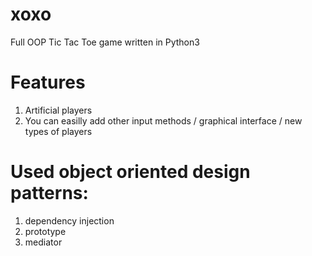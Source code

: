 # xoxo
Full OOP Tic Tac Toe game written in Python3

# Features
1. Artificial players
2. You can easilly add other input methods / graphical interface / new types of players

# Used object oriented design patterns:
1. dependency injection
2. prototype
3. mediator
